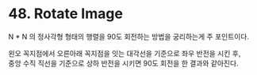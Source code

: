# 48. Rotate Image

N * N 의 정사각형 형태의 행렬을 90도 회전하는 방법을 궁리하는게 주 포인트이다. 

왼오 꼭지점에서 오른아래 꼭지점을 잇는 대각선을 기준으로 좌우 반전을 시킨 후,  
중앙 수직 직선을 기준으로 상하 반전을 시키면 90도 회전을 한 결과와 같아진다.

